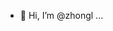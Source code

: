 - 👋 Hi, I’m @zhongl ...

<!---
zhongl/zhongl is a ✨ special ✨ repository because its `README.md` (this file) appears on your GitHub profile.
You can click the Preview link to take a look at your changes.
--->

